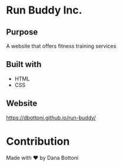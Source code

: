 # Run Buddy Inc.

## Purpose

A website that offers fitness training services

## Built with

- HTML
- CSS

## Website

https://dbottoni.github.io/run-buddy/

# Contribution

Made with ❤️ by Dana Bottoni
